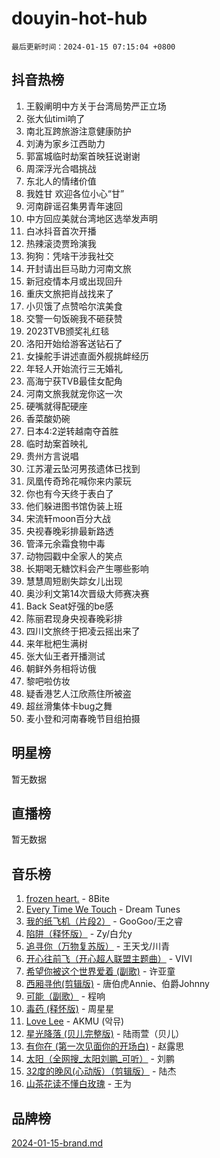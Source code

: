 # douyin-hot-hub

`最后更新时间：2024-01-15 07:15:04 +0800`

## 抖音热榜

1. 王毅阐明中方关于台湾局势严正立场
1. 张大仙timi响了
1. 南北互跨旅游注意健康防护
1. 刘涛为家乡江西助力
1. 郭富城临时劫案首映狂说谢谢
1. 周深浮光合唱挑战
1. 东北人的情绪价值
1. 我姓甘 欢迎各位小心“甘”
1. 河南辟谣召集男青年速回
1. 中方回应美就台湾地区选举发声明
1. 白冰抖音首次开播
1. 热辣滚烫贾玲演我
1. 狗狗：凭啥干涉我社交
1. 开封请出巨马助力河南文旅
1. 新冠疫情本月或出现回升
1. 重庆文旅把肖战找来了
1. 小贝饿了点赞哈尔滨美食
1. 交警一句饭碗我不砸获赞
1. 2023TVB颁奖礼红毯
1. 洛阳开始给游客送钻石了
1. 女操舵手讲述直面外舰挑衅经历
1. 年轻人开始流行三无婚礼
1. 高海宁获TVB最佳女配角
1. 河南文旅我就宠你这一次
1. 硬嘴就得配硬座
1. 香菜酸奶碗
1. 日本4:2逆转越南夺首胜
1. 临时劫案首映礼
1. 贵州方言说唱
1. 江苏灌云坠河男孩遗体已找到
1. 凤凰传奇玲花喊你来内蒙玩
1. 你也有今天终于表白了
1. 他们躲进图书馆伪装上班
1. 宋流轩moon百分大战
1. 央视春晚彩排最新路透
1. 管泽元余霜食物中毒
1. 动物园戳中全家人的笑点
1. 长期喝无糖饮料会产生哪些影响
1. 慧慧周短剧失踪女儿出现
1. 奥沙利文第14次晋级大师赛决赛
1. Back Seat好强的be感
1. 陈丽君现身央视春晚彩排
1. 四川文旅终于把凌云摇出来了
1. 来年枇杷生满树
1. 张大仙王者开播测试
1. 朝鲜外务相将访俄
1. 黎吧啦仿妆
1. 疑香港艺人江欣燕住所被盗
1. 超丝滑集体卡bug之舞
1. 麦小登和河南春晚节目组拍摄

## 明星榜

暂无数据

## 直播榜

暂无数据

## 音乐榜

1. [frozen heart.](https://sf3-cdn-tos.douyinstatic.com/obj/tos-cn-ve-2774/oIIWJfyjIACZA9zQMtnJ6hQQhFC4vhCupoRBsO) - 8Bite
1. [Every Time We Touch](https://sf86-cdn-tos.douyinstatic.com/obj/tos-cn-ve-2774/ogN6lUKQeBBfEVhIOMikG1CcJjugxk1tztZyhP) - Dream Tunes
1. [我的纸飞机（片段2）](https://sf86-cdn-tos.douyinstatic.com/obj/tos-cn-ve-2774/oM2ZrKcg2CD5AeRB2gkeXOFB1IxAGJdZPazYHf) - GooGoo/王之睿
1. [陷阱（释怀版）](https://sf86-cdn-tos.douyinstatic.com/obj/tos-cn-ve-2774/oE8C21LeZrzKLDFfQYgMzx4GAIHageG5IzayY7) - Zy/白允y
1. [追寻你（万物复苏版）](https://sf6-cdn-tos.douyinstatic.com/obj/tos-cn-ve-2774/oYeAZJsbjIDit9APmBg8u6uDUQnHmoCf3gbo74) - 王天戈/川青
1. [开心往前飞（开心超人联盟主题曲）](https://sf3-cdn-tos.douyinstatic.com/obj/tos-cn-ve-2774/9d8fb7c82cf1421fb93a9fe925275e0a) - VIVI
1. [希望你被这个世界爱着 (副歌)](https://sf86-cdn-tos.douyinstatic.com/obj/tos-cn-ve-2774/oUHCmWQfZlE3QQBKBeD8rCFLpJzPgCpImhsxMt) - 许亚童
1. [西厢寻他(剪辑版)](https://sf86-cdn-tos.douyinstatic.com/obj/tos-cn-ve-2774/oUsAVfAQKlRNxEv5qxvIB8o5qmIWUcXbzJKJhw) - 唐伯虎Annie、伯爵Johnny
1. [可能（副歌）](https://sf6-cdn-tos.douyinstatic.com/obj/tos-cn-ve-2774/cde1731888894259b333569393c2fb51) - 程响
1. [毒药 (释怀版)](https://sf86-cdn-tos.douyinstatic.com/obj/tos-cn-ve-2774/oYILMEAzspdZBIzy4frJNB8ZHPHWAhiwowd4Ad) - 周星星
1. [Love Lee](https://sf3-cdn-tos.douyinstatic.com/obj/tos-cn-ve-2774/o05GbkJGbCBTdDnMtB0fwOYgkeZp23vrWQDQBS) - AKMU (악뮤)
1. [星光降落 (贝儿完整版)](https://sf86-cdn-tos.douyinstatic.com/obj/tos-cn-ve-2774/okwB9hAwyAtsFFkFBzAX1hOOfQuIoMNs0W2Mwr) - 陆雨萱（贝儿）
1. [有你在 (第一次见面你的开场白)](https://sf86-cdn-tos.douyinstatic.com/obj/tos-cn-ve-2774/oAthrQ3ClJBfI57uBoFEgNDYtNCZ0TSYQQfxQ0) - 赵露思
1. [太阳（全网搜_太阳刘鹏_可听）](https://sf3-cdn-tos.douyinstatic.com/obj/tos-cn-ve-2774/ogWbyIQnlBFImVbeDocRdCIYtBHlbJXgfZMvgz) - 刘鹏
1. [32度的晚风(心动版）（剪辑版）](https://sf86-cdn-tos.douyinstatic.com/obj/tos-cn-ve-2774/owNyabsyWdzUulxhoJfK8IBXgp0UMQAHpvGh2B) - 陆杰
1. [山茶花读不懂白玫瑰](https://sf86-cdn-tos.douyinstatic.com/obj/tos-cn-ve-2774/osfn8B7DktrRHEPJgPCfDbw7QDQEkwC16BxZg9) - 王为

## 品牌榜

[2024-01-15-brand.md](2024-01-15-brand.md)
